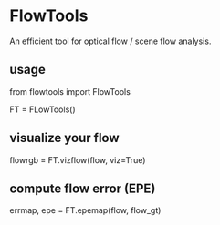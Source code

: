 # FlowTools
An efficient tool for optical flow / scene flow analysis.

## usage
from flowtools import FlowTools

FT = FLowTools()

## visualize your flow
flowrgb = FT.vizflow(flow, viz=True)

## compute flow error (EPE)
errmap, epe = FT.epemap(flow, flow_gt)
